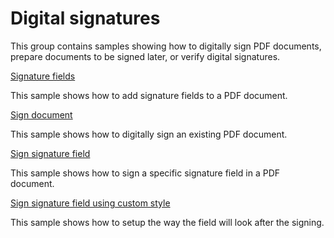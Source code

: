 # Digital signatures
This group contains samples showing how to digitally sign PDF documents, prepare documents to be signed later, or verify digital signatures. 

[Signature fields](/Samples/Digital%20signatures/SignatureFields)

This sample shows how to add signature fields to a PDF document.

[Sign document](/Samples/Digital%20signatures/SignDocument)

This sample shows how to digitally sign an existing PDF document.

[Sign signature field](/Samples/Digital%20signatures/SignSignatureField)

This sample shows how to sign a specific signature field in a PDF document.

[Sign signature field using custom style](/Samples/Digital%20signatures/SignSignatureFieldUsingCustomStyle)

This sample shows how to setup the way the field will look after the signing.
